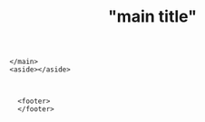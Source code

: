 <!DOCTYPE html>
<html lang="en">
<head>
  <title></title>
  <meta charset="utf-8">
  <meta name="description" content= "">
  <meta name="keywords" content="">
 </head>
 <body>
   <header>
     <h1>"main title"</h1>
   </header>
   <main>
     <section id="section 1">
       <article class="articles">
       <article>
         <h2>
          <p>
          </p>
         </h2>
       </article>
     </section>
     <section id="section2"></section>
     <section id="section3"></section>
     
    </main>
    <aside></aside>
    
    
    
      <footer>
      </footer>
   </body>
   </html>
